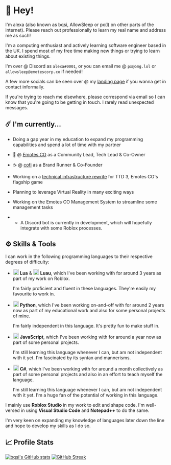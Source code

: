 # 👋 Hey!

I'm alexa (also known as bqsi, AllowSleep or px(l) on other parts of the internet).
Please reach out professionally to learn my real name and address me as such!

I'm a computing enthusiast and actively learning software engineer based in the UK.
I spend most of my free time making new things or trying to learn about existing things.

I'm over @ Discord as `alexa#0001`, or you can email me @ `px@omg.lol` or `allowsleep@emotescorp.co` if needed!

A few more socials can be seen over @ my [landing page](https://px.omg.lol) if you wanna get in contact informally.

If you're trying to reach me elsewhere, please correspond via email so I can know that you're going to be getting in touch. I rarely read unexpected messages.

## ☄️ I'm currently...

- Doing a gap year in my education to expand my programming capabilities and spend a lot of time with my partner

- 🕺 @ [Emotes CO](https://emotescorp.co) as a Community Lead, Tech Lead & Co-Owner

- ☕ @ [cofi](https://www.roblox.com/groups/5237002/cofi) as a Brand Runner & Co-Founder

- Working on a [technical infrastructure rewrite](https://trello.com/c/QIzNOgaP/71-infrastructure-rewrite) for TTD 3, Emotes CO's flagship game

- Planning to leverage Virtual Reality in many exciting ways

- Working on the Emotes CO Management System to streamline some management tasks
- - A Discord bot is currently in development, which will hopefully integrate with some Roblox processes.

## ⚙️ Skills & Tools

I can work in the following programming languages to their respective degrees of difficulty:

- <img height=18px src="https://luau-lang.org/assets/images/luau-88.png"> <b>Lua</b> & <img height=18px src="https://www.lua.org/favicon.ico"> <b>Luau</b>, which I've been working with for around 3 years as part of my work on Roblox.

   I'm fairly proficient and fluent in these languages. They're easily my favourite to work in.
   
- <img height=18px src="https://www.python.org/favicon.ico"> <b>Python</b>, which I've been working on-and-off with for around 2 years now as part of my educational work and also for some personal projects of mine.

   I'm fairly independent in this language. It's pretty fun to make stuff in.
   
- <img height=18px src="https://upload.wikimedia.org/wikipedia/commons/9/99/Unofficial_JavaScript_logo_2.svg"> <b>JavaScript</b>, which I've been working with for around a year now as part of some personal projects.

   I'm still learning this language whenever I can, but am not independent with it yet. I'm fascinated by its syntax and mannerisms.
   
- <img height=18px src="https://upload.wikimedia.org/wikipedia/commons/thumb/0/0d/C_Sharp_wordmark.svg/1920px-C_Sharp_wordmark.svg.png"> <b>C#</b>, which I've been working with for around a month collectively as part of some personal projects and also in an effort to teach myself the language.

   I'm still learning this language whenever I can, but am not independent with it yet. I'm a huge fan of the potential of working in this language.

I mainly use <b>Roblox Studio</b> in my work to edit and shape code.
I'm well-versed in using <b>Visual Studio Code</b> and <b>Notepad++</b> to do the same.

I'm very keen on expanding my knowledge of languages later down the line and hope to develop my skills as I do so.

## 📈 Profile Stats

[![bqsi's GitHub stats](https://github-readme-stats.vercel.app/api?username=bqsi&theme=dracula)](https://github.com/anuraghazra/github-readme-stats) [![GitHub Streak](http://github-readme-streak-stats.herokuapp.com?user=bqsi&theme=darcula&date_format=M%20j%5B%2C%20Y%5D)](https://git.io/streak-stats)
